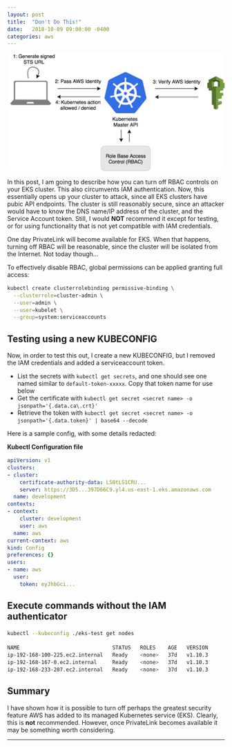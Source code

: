 ```yaml
---
layout: post
title:  "Don't Do This!"
date:   2018-10-09 09:00:00 -0400
categories: aws
---
```

![EKS authentications](/images/authenticator.png)

In this post, I am going to describe how you can turn off RBAC controls on your EKS cluster.  This also circumvents IAM authentication. Now, this essentially opens up your cluster to attack, since all EKS clusters have pubic API endpoints. The cluster is still reasonably secure, since an attacker would have to know the DNS name/IP address of the cluster, and the Service Account token. Still, I would **NOT** recommend it except for testing, or for using functionality that is not yet compatible with IAM credentials. 

One day PrivateLink will become available for EKS.  When that happens, turning off RBAC will be reasonable, since the cluster will be isolated from the Internet. Not today though...

To effectively disable RBAC, global permissions can be applied granting full access:
```bash
kubectl create clusterrolebinding permissive-binding \
  --clusterrole=cluster-admin \
  --user=admin \
  --user=kubelet \
  --group=system:serviceaccounts
```

## Testing using a new KUBECONFIG

Now, in order to test this out, I create a new KUBECONFIG, but I removed the IAM credentials and added a serviceaccount token.

  - List the secrets with `kubectl get secrets`, and one should see one named similar to `default-token-xxxxx`. Copy that token name for use below
  - Get the certificate with `kubectl get secret <secret name> -o jsonpath='{.data.ca\.crt}'`
  - Retrieve the token with `kubectl get secret <secret name> -o jsonpath='{.data.token}' | base64 --decode`

Here is a sample config, with some details redacted:

**Kubectl Configuration file**
```yaml
apiVersion: v1
clusters:
- cluster:
    certificate-authority-data: LS0tLS1CRU...
    server: https://3D5...397D66C9.yl4.us-east-1.eks.amazonaws.com
  name: development
contexts:
- context:
    cluster: development
    user: aws
  name: aws
current-context: aws
kind: Config
preferences: {}
users:
- name: aws
  user:
    token: eyJhbGci...
```

## Execute commands without the IAM authenticator

```bash
kubectl --kubeconfig ./eks-test get nodes

NAME                              STATUS   ROLES    AGE   VERSION
ip-192-168-100-225.ec2.internal   Ready    <none>   37d   v1.10.3
ip-192-168-167-0.ec2.internal     Ready    <none>   37d   v1.10.3
ip-192-168-233-207.ec2.internal   Ready    <none>   37d   v1.10.3
```

## Summary

I have shown how it is possible to turn off perhaps the greatest security feature AWS has added to its managed Kubernetes service (EKS). Clearly, this is **not** recommended.  However, once PrivateLink becomes available it may be something worth considering.

---

